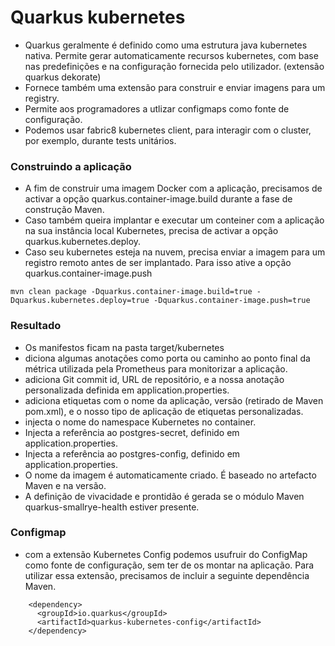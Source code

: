 # Quarkus kubernetes
- Quarkus geralmente é definido como uma estrutura java kubernetes nativa. Permite gerar automaticamente  recursos kubernetes, com base nas predefinições e na configuração fornecida pelo utilizador. (extensão quarkus dekorate)
- Fornece também uma extensão para construir e enviar imagens para um registry.
- Permite aos programadores a utlizar configmaps como fonte de configuração.
- Podemos usar fabric8 kubernetes client, para interagir com o cluster, por exemplo, durante tests unitários.

### Construindo a aplicação
- A fim de construir uma imagem Docker com a aplicação, precisamos de activar a opção quarkus.container-image.build durante a fase de construção Maven. 
- Caso também queira implantar e executar um conteiner com a aplicação na sua instância local Kubernetes, precisa de activar a opção quarkus.kubernetes.deploy.
- Caso seu kubernetes esteja na nuvem, precisa enviar a imagem para um registro remoto antes de ser implantado. Para isso ative a opção quarkus.container-image.push
```
mvn clean package -Dquarkus.container-image.build=true -Dquarkus.kubernetes.deploy=true -Dquarkus.container-image.push=true
```

### Resultado
- Os manifestos ficam na pasta target/kubernetes
- diciona algumas anotações como porta ou caminho ao ponto final da métrica utilizada pela Prometheus para monitorizar a aplicação.
- adiciona Git commit id, URL de repositório, e a nossa anotação personalizada definida em application.properties.
- adiciona etiquetas com o nome da aplicação, versão (retirado de Maven pom.xml), e o nosso tipo de aplicação de etiquetas personalizadas.
- injecta o nome do namespace Kubernetes no container.
- Injecta a referência ao postgres-secret, definido em application.properties.
- Injecta a referência ao postgres-config, definido em application.properties.
- O nome da imagem é automaticamente criado. É baseado no artefacto Maven e na versão.
- A definição de vivacidade e prontidão é gerada se o módulo Maven quarkus-smallrye-health estiver presente.


### Configmap
- com a extensão Kubernetes Config podemos usufruir do ConfigMap como fonte de configuração, sem ter de os montar na aplicação. Para utilizar essa extensão, precisamos de incluir a seguinte dependência Maven.

```
    <dependency>
      <groupId>io.quarkus</groupId>
      <artifactId>quarkus-kubernetes-config</artifactId>
    </dependency>
```
